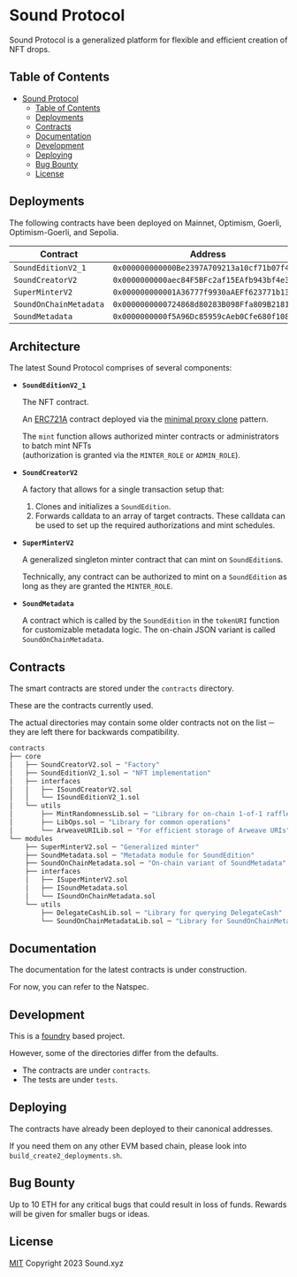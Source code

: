# Sound Protocol

Sound Protocol is a generalized platform for flexible and efficient creation of NFT drops.

## Table of Contents

- [Sound Protocol](#sound-protocol)
  - [Table of Contents](#table-of-contents)
  - [Deployments](#deployments)
  - [Contracts](#contracts)
  - [Documentation](#documentation)
  - [Development](#development)
  - [Deploying](#deploying)
  - [Bug Bounty](#bug-bounty)
  - [License](#license)

## Deployments

The following contracts have been deployed on Mainnet, Optimism, Goerli, Optimism-Goerli, and Sepolia.

| Contract  |  Address |
|---|---|
| `SoundEditionV2_1` | `0x000000000000Be2397A709213a10cf71b07f42eE`
| `SoundCreatorV2` | `0x0000000000aec84F5BFc2af15EAfb943bf4e3522`
| `SuperMinterV2` | `0x000000000001A36777f9930aAEFf623771b13e70`
| `SoundOnChainMetadata` | `0x0000000000724868d80283B098Ffa809B2181692`
| `SoundMetadata` | `0x0000000000f5A96Dc85959cAeb0Cfe680f108FB5`

## Architecture

The latest Sound Protocol comprises of several components: 

- **`SoundEditionV2_1`**  

  The NFT contract.

  An [ERC721A](https://github.com/chiru-labs/ERC721A) contract deployed via the [minimal proxy clone](https://eips.ethereum.org/EIPS/eip-1167) pattern.

  The `mint` function allows authorized minter contracts or administrators to batch mint NFTs  
  (authorization is granted via the `MINTER_ROLE` or `ADMIN_ROLE`).

- **`SoundCreatorV2`** 

  A factory that allows for a single transaction setup that:
  1. Clones and initializes a `SoundEdition`.
  2. Forwards calldata to an array of target contracts. These calldata can be used to set up the required authorizations and mint schedules.

- **`SuperMinterV2`**

  A generalized singleton minter contract that can mint on `SoundEdition`s.

  Technically, any contract can be authorized to mint on a `SoundEdition` as long as they are granted the `MINTER_ROLE`.

- **`SoundMetadata`**

  A contract which is called by the `SoundEdition` in the `tokenURI` function for customizable metadata logic. The on-chain JSON variant is called `SoundOnChainMetadata`.


## Contracts

The smart contracts are stored under the `contracts` directory.

These are the contracts currently used.

The actual directories may contain some older contracts not on the list ─ they are left there for backwards compatibility.

```ml
contracts
├── core
│   ├── SoundCreatorV2.sol ─ "Factory"
│   ├── SoundEditionV2_1.sol ─ "NFT implementation"
│   ├── interfaces
│   │   ├── ISoundCreatorV2.sol
│   │   └── ISoundEditionV2_1.sol
│   └── utils
│       ├── MintRandomnessLib.sol ─ "Library for on-chain 1-of-1 raffle"
│       ├── LibOps.sol ─ "Library for common operations"
│       └── ArweaveURILib.sol ─ "For efficient storage of Arweave URIs"
└── modules
    ├── SuperMinterV2.sol ─ "Generalized minter"
    ├── SoundMetadata.sol ─ "Metadata module for SoundEdition"
    ├── SoundOnChainMetadata.sol ─ "On-chain variant of SoundMetadata"
    ├── interfaces
    │   ├── ISuperMinterV2.sol
    │   ├── ISoundMetadata.sol
    │   └── ISoundOnChainMetadata.sol
    └── utils
        ├── DelegateCashLib.sol ─ "Library for querying DelegateCash"
        └── SoundOnChainMetadataLib.sol ─ "Library for SoundOnChainMetadata"
```

## Documentation

The documentation for the latest contracts is under construction.

For now, you can refer to the Natspec.

## Development

This is a [foundry](https://getfoundry.sh) based project. 

However, some of the directories differ from the defaults. 

- The contracts are under `contracts`.
- The tests are under `tests`.

## Deploying

The contracts have already been deployed to their canonical addresses.

If you need them on any other EVM based chain, please look into `build_create2_deployments.sh`.

## Bug Bounty

Up to 10 ETH for any critical bugs that could result in loss of funds. Rewards will be given for smaller bugs or ideas.

## License

[MIT](LICENSE) Copyright 2023 Sound.xyz
